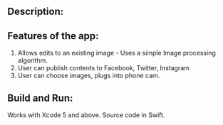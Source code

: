 
Description:
---------------------------

Features of the app:
---------------------------------

1. Allows edits to an existing image - Uses a simple Image processing algorithm.
2. User can publish contents to Facebook, Twitter, Instagram
3. User can choose images, plugs into phone cam.

Build and Run:
---------------
Works with Xcode 5 and above.
Source code in Swift.




